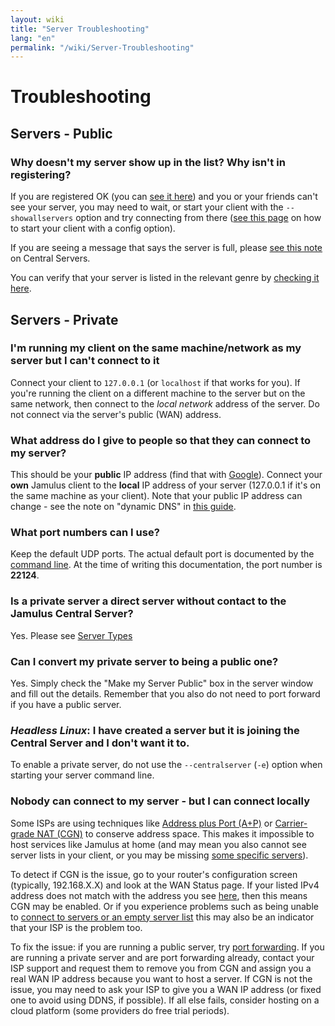 ```yaml
---
layout: wiki
title: "Server Troubleshooting"
lang: "en"
permalink: "/wiki/Server-Troubleshooting"
---
```


# Troubleshooting

## Servers - Public

### Why doesn't my server show up in the list? Why isn't in registering?

If you are registered OK (you can [see it here](http://jamulus.softins.co.uk/)) and you or your friends can't see your server, you may need to wait, or start your client with the `--showallservers` option and try connecting from there ([see this page](Command-Line-Options) on how to start your client with a config option). 

If you are seeing a message that says the server is full, please [see this note](Central-Servers) on Central Servers.

You can verify that your server is listed in the relevant genre by [checking it here](http://jamulus.softins.co.uk/).

## Servers - Private

### I'm running my client on the same machine/network as my server but I can't connect to it

Connect your client to `127.0.0.1` (or `localhost` if that works for you). If you're running the client on a different machine to the server but on the same network, then connect to the _local network_ address of the server. Do not connect via the server's public (WAN) address.

### What address do I give to people so that they can connect to my server?

This should be your **public** IP address (find that with [Google](https://www.google.com/search?q=whatsmyip)). Connect your **own** Jamulus client to the **local** IP address of your server (127.0.0.1 if it's on the same machine as your client). Note that your public IP address can change - see the note on "dynamic DNS" in [this guide](Running-a-Private-Server).

### What port numbers can I use?

Keep the default UDP ports. The actual default port is documented by the [command line](https://github.com/corrados/jamulus/wiki/Command-Line-Options). At the time of writing this documentation, the port number is **22124**. 

### Is a private server a direct server without contact to the Jamulus Central Server?

Yes. Please see [Server Types](Choosing-a-Server-Type)

### Can I convert my private server to being a public one?

Yes. Simply check the "Make my Server Public" box in the server window and fill out the details. Remember that you also do not need to port forward if you have a public server.

### **_Headless Linux_**: I have created a server but it is joining the Central Server and I don't want it to.

To enable a private server, do not use the `--centralserver` (`-e`) option when starting your server command line.

### Nobody can connect to my server - but I can connect locally

Some ISPs are using techniques like [Address plus Port (A+P)](https://en.wikipedia.org/wiki/Address_plus_Port) or [Carrier-grade NAT (CGN)](https://en.wikipedia.org/wiki/Carrier-grade_NAT) to conserve address space. This makes it impossible to host services like Jamulus at home (and may mean you also cannot see server lists in your client, or you may be missing [some specific servers](https://sourceforge.net/p/llcon/discussion/server/thread/f72b293af0/)).

To detect if CGN is the issue, go to your router's configuration screen (typically, 192.168.X.X) and look at the WAN Status page. If your listed IPv4 address does not match with the address you see [here](https://ifconfig.me), then this means CGN may be enabled. Or if you experience problems such as being unable to [connect to servers or an empty server list](https://sourceforge.net/p/llcon/discussion/533517/thread/b3eea395c4/) this may also be an indicator that your ISP is the problem too.

To fix the issue: if you are running a public server, try [port forwarding](Running-a-Private-Server#port-forwarding). If you are running a private server and are port forwarding already, contact your ISP support and request them to remove you from CGN and assign you a real WAN IP address because you want to host a server. If CGN is not the issue, you may need to ask your ISP to give you a WAN IP address (or fixed one to avoid using DDNS, if possible). If all else fails, consider hosting on a cloud platform (some providers do free trial periods).


